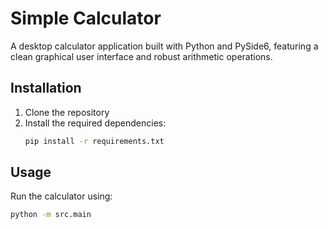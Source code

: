 # Simple Calculator

A desktop calculator application built with Python and PySide6, featuring a clean graphical user interface and robust arithmetic operations.

## Installation

1. Clone the repository
2. Install the required dependencies:
   ```bash
   pip install -r requirements.txt
   ```

## Usage

Run the calculator using:
```bash
python -m src.main
```